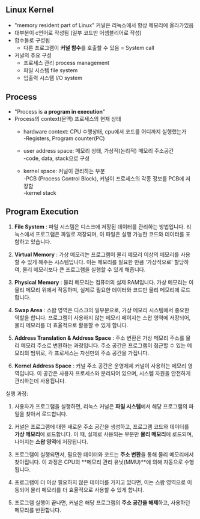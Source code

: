 ## Linux Kernel
- "memory resident part of Linux" 커널은 리눅스에서 항상 메모리에 올라가있음
- 대부분이 c언어로 작성됨 (일부 코드만 어셈블리어로 작성)
- 함수들로 구성됨
    + 다른 프로그램이 <b>커널 함수</b>를 호출할 수 있음 = System call
- 커널의 주요 구성
    + 프로세스 관리 process management
    + 파일 시스템 file system
    + 입출력 시스템 I/O system

## Process
- "Process is <b>a program in execution</b>"
- Process의 context(문맥) 프로세스의 현재 상태
    + hardware context: CPU 수행상태, cpu에서 코드를 어디까지 실행했는가<br>
        -Registers, Program counter(PC)

    + user address space: 메모리 상태, 가상적(논리적) 메모리 주소공간<br>
        -code, data, stack으로 구성

    + kernel space: 커널이 관리하는 부분<br>
        -PCB (Process Control Block), 커널이 프로세스의 각종 정보를 PCB에 저장함<br>
        -kernel stack


## Program Execution

1. **File System** : 파일 시스템은 디스크에 저장된 데이터를 관리하는 방법입니다. 리눅스에서 프로그램은 파일로 저장되며, 이 파일은 실행 가능한 코드와 데이터를 포함하고 있습니다.

2. **Virtual Memory** : 가상 메모리는 프로그램이 물리 메모리 이상의 메모리를 사용할 수 있게 해주는 시스템입니다. 이는 메모리를 필요한 만큼 '가상적으로' 할당하여, 물리 메모리보다 큰 프로그램을 실행할 수 있게 해줍니다.

3. **Physical Memory** : 물리 메모리는 컴퓨터의 실제 RAM입니다. 가상 메모리는 이 물리 메모리 위에서 작동하며, 실제로 필요한 데이터와 코드만 물리 메모리에 로드합니다.

4. **Swap Area** : 스왑 영역은 디스크의 일부분으로, 가상 메모리 시스템에서 중요한 역할을 합니다. 프로그램이 사용하지 않는 메모리 페이지는 스왑 영역에 저장되어, 물리 메모리를 더 효율적으로 활용할 수 있게 합니다.

5. **Address Translation & Address Space** : 주소 변환은 가상 메모리 주소를 물리 메모리 주소로 변환하는 과정입니다. 주소 공간은 프로그램이 접근할 수 있는 메모리의 범위로, 각 프로세스는 자신만의 주소 공간을 가집니다.

6. **Kernel Address Space** : 커널 주소 공간은 운영체제 커널이 사용하는 메모리 영역입니다. 이 공간은 사용자 프로세스와 분리되어 있으며, 시스템 자원을 안전하게 관리하는데 사용됩니다.

실행 과정:

1. 사용자가 프로그램을 실행하면, 리눅스 커널은 **파일 시스템**에서 해당 프로그램의 파일을 찾아서 로드합니다.

2. 커널은 프로그램에 대한 새로운 주소 공간을 생성하고, 프로그램 코드와 데이터를 **가상 메모리**에 로드합니다. 이 때, 실제로 사용되는 부분만 **물리 메모리**에 로드되며, 나머지는 **스왑 영역**에 저장됩니다.

3. 프로그램이 실행되면서, 필요한 데이터와 코드는 **주소 변환**을 통해 물리 메모리에서 찾아집니다. 이 과정은 CPU의 **메모리 관리 유닛(MMU)**에 의해 자동으로 수행됩니다.

4. 프로그램이 더 이상 필요하지 않은 데이터를 가지고 있다면, 이는 스왑 영역으로 이동되어 물리 메모리를 더 효율적으로 사용할 수 있게 합니다.

5. 프로그램 실행이 끝나면, 커널은 해당 프로그램의 **주소 공간을 해제**하고, 사용하던 메모리를 반환합니다.
